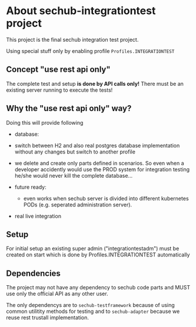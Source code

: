 <!-- SPDX-License-Identifier: MIT --->
# About sechub-integrationtest project
This project is the final sechub integration test project. 

Using special stuff only by enabling profile `Profiles.INTEGRATIONTEST`

## Concept "use rest api only"
The complete test and setup __is done by API calls only!__
There must be an existing server running to execute the tests! 

## Why the "use rest api only" way?
Doing this will provide following

- database:
 - switch between H2 and also real postgres database implementation without any changes but switch to another profile
 - we delete and create only parts defined in scenarios. So even when a developer accidently would use the PROD system for
    integration testing he/she would never kill the complete database... 
  
- future ready:
   - even works when sechub server is divided into different kubernetes PODs (e.g. seperated administration server).

- real live integration

## Setup
For initial setup an existing super admin ("integrationtestadm") must be created on start which is done by Profiles.INTEGRATIONTEST automatically

## Dependencies
The project may not have any dependency to sechub code parts and MUST use only the official API as any other user.

The only dependencys are to `sechub-testframework`  because of using common utilitity methods for testing and to `sechub-adapter` because we reuse rest trustall implementation.